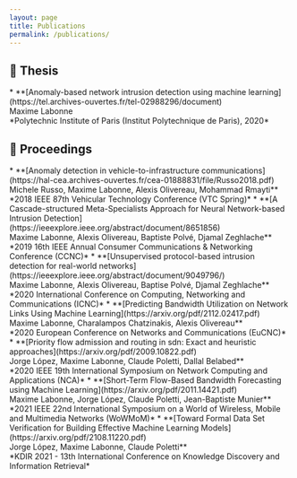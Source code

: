 ```yaml
---
layout: page
title: Publications
permalink: /publications/
---
```


<h2>📜 Thesis</h2>
*  **[Anomaly-based network intrusion detection using machine learning](https://tel.archives-ouvertes.fr/tel-02988296/document)<br/>Maxime Labonne<br/>*Polytechnic Institute of Paris (Institut Polytechnique de Paris), 2020*

<h2>📝 Proceedings</h2>
* **[Anomaly detection in vehicle-to-infrastructure communications](https://hal-cea.archives-ouvertes.fr/cea-01888831/file/Russo2018.pdf)<br/>Michele Russo, Maxime Labonne, Alexis Olivereau, Mohammad Rmayti**<br/>*2018 IEEE 87th Vehicular Technology Conference (VTC Spring)*
* **[A Cascade-structured Meta-Specialists Approach for Neural Network-based Intrusion Detection](https://ieeexplore.ieee.org/abstract/document/8651856)<br/>Maxime Labonne, Alexis Olivereau, Baptiste Polvé, Djamal Zeghlache**<br/>*2019 16th IEEE Annual Consumer Communications & Networking Conference (CCNC)*
* **[Unsupervised protocol-based intrusion detection for real-world networks](https://ieeexplore.ieee.org/abstract/document/9049796/)<br/>Maxime Labonne, Alexis Olivereau, Baptise Polvé, Djamal Zeghlache**<br/>*2020 International Conference on Computing, Networking and Communications (ICNC)*
* **[Predicting Bandwidth Utilization on Network Links Using Machine Learning](https://arxiv.org/pdf/2112.02417.pdf)<br/>Maxime Labonne, Charalampos Chatzinakis, Alexis Olivereau**<br/>*2020 European Conference on Networks and Communications (EuCNC)*
* **[Priority flow admission and routing in sdn: Exact and heuristic approaches](https://arxiv.org/pdf/2009.10822.pdf)<br/>Jorge López, Maxime Labonne, Claude Poletti, Dallal Belabed**<br/>*2020 IEEE 19th International Symposium on Network Computing and Applications (NCA)*
* **[Short-Term Flow-Based Bandwidth Forecasting using Machine Learning](https://arxiv.org/pdf/2011.14421.pdf)<br/>Maxime Labonne, Jorge López, Claude Poletti, Jean-Baptiste Munier**<br/>*2021 IEEE 22nd International Symposium on a World of Wireless, Mobile and Multimedia Networks (WoWMoM)*
* **[Toward Formal Data Set Verification for Building Effective Machine Learning Models](https://arxiv.org/pdf/2108.11220.pdf)<br/>Jorge López, Maxime Labonne, Claude Poletti**<br/>*KDIR 2021 - 13th International Conference on Knowledge Discovery and Information Retrieval*